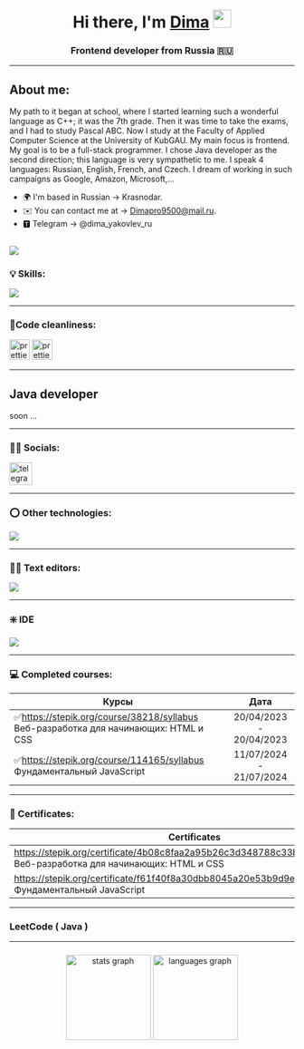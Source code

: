 <h1 align="center">Hi there, I'm <a href="https://daniilshat.ru/" target="_blank">Dima</a> 
<img src="https://github.com/blackcater/blackcater/raw/main/images/Hi.gif" height="32"/></h1>
<h3 align="center">Frontend developer from Russia 🇷🇺</h3>

---

## About me:
My path to it began at school, where I started learning such a wonderful language as C++; it was the 7th grade. Then it was time to take the exams, and I had to study Pascal ABC. Now I study at the Faculty of Applied Computer Science at the University of KubGAU. My main focus is frontend. My goal is to be a full-stack programmer. I chose Java developer as the second direction; this language is very sympathetic to me. I speak 4 languages: Russian, English, French, and Czech. I dream of working in such campaigns as Google, Amazon, Microsoft,...

* 🌍 I'm based in Russian -> Krasnodar.
* ✉️  You can contact me at -> [Dimapro9500@mail.ru](mailto:Dimapro9500@mail.ru).
* 🆃 Telegram -> @dima_yakovlev_ru

[![](https://visitcount.itsvg.in/api?id=dimaBMW&icon=0&color=0)](https://visitcount.itsvg.in)
---
### 💡 Skills: 

<p align="left">
  <a href="https://skillicons.dev">
    <img src="https://skillicons.dev/icons?i=git,babel,bash,c,cs,cpp,css,docker,html,htmx,js,jest,less,nodejs,npm,powershell,react,redux,sass,svelte,tailwind,ts,vite,zod" />
  </a>
</p>
 
---
### 🧹Сode cleanliness:

<p align="left"> 
 <img src="https://icon-icons.com/icons2/2107/PNG/512/file_type_light_prettier_icon_130445.png" width="36" height="36" alt="prettier" />
 <img src="https://icon-icons.com/icons2/2107/PNG/512/file_type_eslint_icon_130613.png" width="36" height="36" alt="prettier" />
</p>

---
## Java developer
 <p>soon ...</p>
 
---

### 🙍‍♂️ Socials:

<div id="badges">
    <a href="https://t.me/BMW_Maflya" target="_blank">
      <img src="https://cdn-icons-png.flaticon.com/512/2111/2111646.png" width="40" height="40" alt="telegram group" />
    </a
      </div>

---
### ⭕ Other technologies:
<p align="left">
  <a href="https://skillicons.dev">
    <img src="https://skillicons.dev/icons?i=ae,au,blender,figma,ai,notion,ps,qt,unreal,unity,xd" />
  </a>
</p>

---

### 🧑‍💻 Text editors:
<p align="left">
  <a href="https://skillicons.dev">
    <img src="https://skillicons.dev/icons?i=vscode,sublime,atom,vim" />
  </a>
</p>

---
### ❇️ IDE
<p align="left">
  <a href="https://skillicons.dev">
    <img src="https://skillicons.dev/icons?i=idea,webstorm,visualstudio" />
  </a>
</p>

---
### 💻 Completed courses:
| Курсы                                                           | Дата              |
| ----------------------------------------------------------------| :---------------: |
| ✅https://stepik.org/course/38218/syllabus Веб-разработка для начинающих: HTML и CSS                           | 20/04/2023 - 20/04/2023|
| ✅https://stepik.org/course/114165/syllabus Фундаментальный JavaScript                                         | 11/07/2024 - 21/07/2024|

---
### 📃 Сertificates:
| Сertificates                                                    | Дата              |
| ----------------------------------------------------------------| :---------------: |
| https://stepik.org/certificate/4b08c8faa2a95b26c3d348788c33b231cf062fe6.pdf Веб-разработка для начинающих: HTML и CSS   |20/04/2023|
| https://stepik.org/certificate/f61f40f8a30dbb8045a20e53b9d9eee596077745.pdf Фундаментальный JavaScript                  |21/07/2024|
---  
### LeetCode ( Java )
---

###

<div align="center">
<img src="https://github-readme-stats.vercel.app/api?username=dimaBMW&hide_title=false&hide_rank=false&show_icons=true&include_all_commits=true&count_private=true&disable_animations=false&theme=tokyonight&locale=en&hide_border=false" height="150" alt="stats graph" />
<img src="https://github-readme-stats.vercel.app/api/top-langs?username=dimaBMW&locale=en&hide_title=false&layout=compact&card_width=320&langs_count=5&theme=tokyonight&hide_border=false" height="150" alt="languages graph" />
</div>

###
